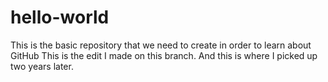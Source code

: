 # hello-world
This is the basic repository that we need to create in order to learn about GitHub
This is the edit I made on this branch.
And this is where I picked up two years later.
